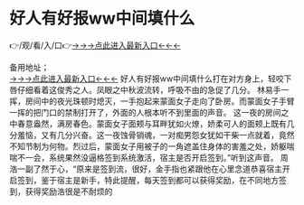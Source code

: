 # 好人有好报ww中间填什么
👉/观/看/入/口👉<a href="https://8h6e.com ">→→→点此进入最新入口←←←</a>
   

备用地址；  
<a href="https://6h8k.top ">→→→点此进入最新入口←←←</a>
好人有好报ww中间填什么打在对方身上，轻咬下唇仔细看着这俊秀之人。凤眼之中秋波流转，呼吸不由的急促了几分。
林易手一挥，房间中的夜光珠顿时熄灭，一手抱起来蒙面女子走向了卧房。而蒙面女子手臂一挥的把门口的禁制打开了，外面的人根本听不到里面的声音。
 这一夜的房间之中春意盎然，满房春色。蒙面女子面颊与耳畔犹如火燎，娇柔可人的面颊上既有几分羞恼，又有几分兴奋。这一夜蚀骨销魂，一对痴男怨女犹如干柴一点就着，竟然不知节制为何物。烈过后，蒙面女子用被子的一角遮盖住身体的害羞之处，娇躯喘喘不一会，系统果然没逼格签到系统激活，宿主是否开启签到。”听到这声音。
  周浩一副了然于心，“原来是签到流，很好，金手指也紧跟他在心里念道恭喜宿主开启签到，鉴于宿主是新手，特此提醒，每天签到都可以获得奖励，在不同地方签到，获得奖励浩很是不耐烦的
